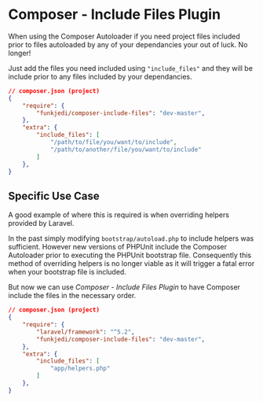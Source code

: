 # Composer - Include Files Plugin

When using the Composer Autoloader if you need project files included prior to files autoloaded by any of your dependancies your out of luck. No longer!

Just add the files you need included using `"include_files"` and they will be include prior to any files included by your dependancies.

```json
// composer.json (project)
{
    "require": {
        "funkjedi/composer-include-files": "dev-master",
    },
    "extra": {
        "include_files": [
            "/path/to/file/you/want/to/include",
            "/path/to/another/file/you/want/to/include"
        ]
    },
}
```

## Specific Use Case

A good example of where this is required is when overriding helpers provided by Laravel.

In the past simply modifying `bootstrap/autoload.php` to include helpers was sufficient. However new versions of PHPUnit include the Composer Autoloader prior to executing the PHPUnit bootstrap file. Consequently this method of overriding helpers is no longer viable as it will trigger a fatal error when your bootstrap file is included.

But now we can use *Composer - Include Files Plugin* to have Composer include the files in the necessary order.

```json
// composer.json (project)
{
    "require": {
        "laravel/framework": "^5.2",
        "funkjedi/composer-include-files": "dev-master",
    },
    "extra": {
        "include_files": [
            "app/helpers.php"
        ]
    },
}
```

